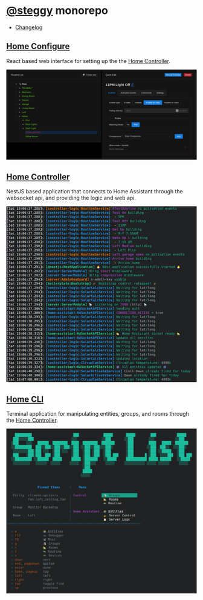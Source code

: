 # [@steggy](https://github.com/ccontour/steggy) monorepo

- [Changelog](https://github.com/ccontour/steggy/wiki/Changelog)

## [Home Configure](apps/home-configure)

React based web interface for setting up the the [Home Controller](apps/home-controller).

[![Example Screenshot](apps/home-configure/docs/images/main.png)](apps/home-configure)

## [Home Controller](apps/home-controller)

NestJS based application that connects to Home Assistant through the websocket api, and providing the logic and web api.

[![Example Screenshot](apps/home-controller/docs/images/main.png)](apps/home-controller)

## [Home CLI](apps/home-cli)

Terminal application for manipulating entities, groups, and rooms through the [Home Controller](apps/home-controller).

[![Example Screenshot](apps/home-cli/docs/images/main.png)](apps/home-cli)
